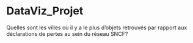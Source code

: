 # DataViz_Projet
Quelles sont les villes où il y a le plus d’objets retrouvés par rapport aux déclarations de pertes au sein du réseau SNCF?
